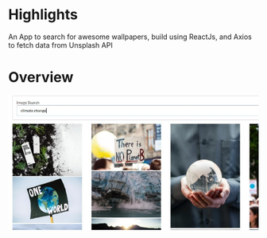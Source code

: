# Highlights
An App to search for awesome wallpapers, build using ReactJs, and Axios to fetch data from Unsplash API

# Overview
![Alt text](demo.png)
